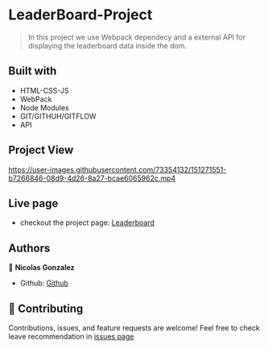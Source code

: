 # LeaderBoard-Project
> In this project we use Webpack dependecy and a external API for displaying the leaderboard data inside the dom.

## Built with
* HTML-CSS-JS
* WebPack
* Node Modules
* GIT/GITHUH/GITFLOW
* API

## Project View

https://user-images.githubusercontent.com/73354132/151271551-b7266846-08d9-4d26-8a27-bcae6065962c.mp4


## Live page
- checkout the project page: [Leaderboard]()

## Authors

👤 **Nicolas Gonzalez**
- Github: [Github](https://github.com/Nicolaswg)

## 🤝 Contributing


Contributions, issues, and feature requests are welcome!
Feel free to check leave recommendation in [issues page](https://github.com/Nicolaswg/LeaderBoard-Project/issues)

